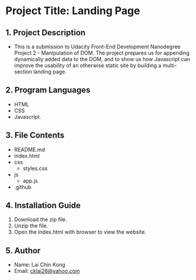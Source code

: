 # Project Title: Landing Page

## 1. Project Description

- This is a submission to Udacity Front-End Development Nanodegree Project 2 - Manipulation of DOM. The project prepares us for appending dynamically added data to the DOM, and to show us how Javascript can improve the usability of an otherwise static site by building a multi-section landing page.

## 2. Program Languages

- HTML
- CSS
- Javascript.

## 3. File Contents

- README.md
- index.html
- css
    - styles.css
- js
    - app.js
- .github

## 4. Installation Guide

1. Download the zip file.
2. Unzip the file.
3. Open the index.html with browser to view the website.

## 5. Author

- Name: Lai Chin Kong 
- Email: cklai26@yahoo.com